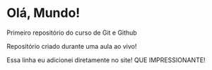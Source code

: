 # Olá, Mundo!
 Primeiro repositório do curso de Git e Github 

Repositório criado durante uma aula ao vivo!

Essa linha eu adicionei diretamente no site! QUE IMPRESSIONANTE!

